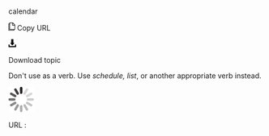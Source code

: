 # 

calendar

![Copy URL](media/calendar/Copy.png)
Copy URL

![Download](media/calendar/Download.png)

Download topic

Don't use as a verb. Use *schedule, list*, or another appropriate verb instead.

![In progress](media/calendar/activity-large.gif)

URL :
